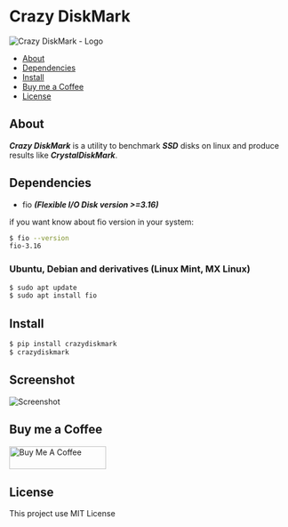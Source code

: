 # Crazy DiskMark

![Crazy DiskMark - Logo](https://raw.githubusercontent.com/fredcox/crazydiskmark/master/crazydiskmark/images/logo.png)

* [About](#about)
* [Dependencies](#dependencies)
* [Install](#install)
* [Buy me a Coffee](#buy-me-a-coffee)
* [License](#license)


## About

***Crazy DiskMark*** is a utility to benchmark ***SSD*** disks on linux and produce results like ***CrystalDiskMark***.

## Dependencies

- fio ***(Flexible I/O Disk version >=3.16)***

if you want know about fio version in your system:

```bash
$ fio --version
fio-3.16
``` 

### Ubuntu, Debian and derivatives (Linux Mint, MX Linux)

```bash
$ sudo apt update
$ sudo apt install fio
```

## Install

```bash
$ pip install crazydiskmark
$ crazydiskmark
```

## Screenshot

![Screenshot](https://raw.githubusercontent.com/fredcox/crazydiskmark/master/crazydiskmark/images/screenshot.png)

## Buy me a Coffee

<a href="https://www.buymeacoffee.com/fredcox" target="_blank"><img src="https://cdn.buymeacoffee.com/buttons/default-orange.png" alt="Buy Me A Coffee" height="41" width="174"></a>


## License 

This project use MIT License